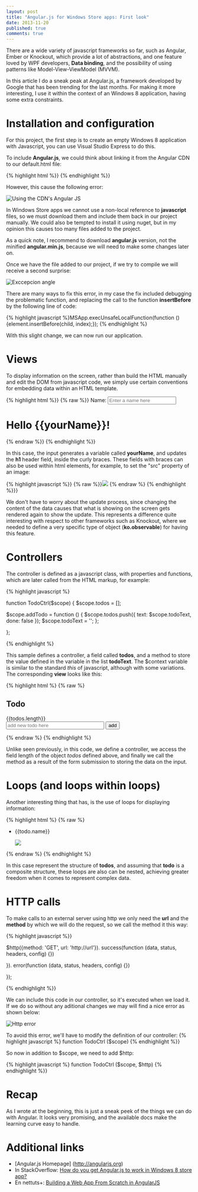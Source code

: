 ```yaml
---
layout: post
title: "Angular.js for Windows Store apps: First look"
date: 2013-11-20
published: true
comments: true
---
```


There are a wide variety of javascript frameworks so far, such as Angular, Ember or Knockout, which provide a lot of abstractions, and one feature loved by WPF developers, **Data binding**, and the possibility of using patterns like Model-View-ViewModel (MVVM).

In this article I do a sneak peak at Angular.js, a framework developed by Google that has been trending for the last months. For making it more interesting, I use it within the context of an Windows 8 application, having some extra constraints.

# Installation and configuration

For this project, the first step is to create an empty Windows 8 application with Javascript, you can use Visual Studio Express to do this.

To include **Angular.js**, we could think about linking it from the Angular CDN to our default.html file:

{% highlight html %}}<script type="text/javascript" src="https://ajax.googleapis.com/ajax/libs/angularjs/1.2.1/angular.min.js">
</script> {% endhighlight %}}

However, this cause the following error:

![Using the CDN's Angular JS]({{site.url}}/assets/usingcdn.png)

In Windows Store apps we cannot use a non-local reference to **javascript** files, so we must download them and include them back in our project manually. We could also be tempted to install it using nuget, but in my opinion this causes too many files added to the project.

As a quick note, I recommend to download **angular.js** version, not the minified **angular.min.js**, because we will need to make some changes later on.

Once we have the file added to our project, if we try to compile we will receive a second surprise:

![Exccepcion angle]({{site.url}}/assets/epicexception.png)

There are many ways to fix this error, in my case the fix included debugging the problematic function, and replacing the call to the function **insertBefore** by the following line of code:

{% highlight javascript %}MSApp.execUnsafeLocalFunction(function (){element.insertBefore(child, index);}); {% endhighlight %}

With this slight change, we can now run our application.

# Views

To display information on the screen, rather than build the HTML manually and edit the DOM from javascript code, we simply use certain conventions for embedding data within an HTML template.

{% highlight html %}}
{% raw %}}
<label>Name:</label>
<input type="text" ng-model="yourName" placeholder="Enter a name here" />
<h1>Hello {{yourName}}!</h1>
{% endraw %}}
{% endhighlight %}}

In this case, the input generates a variable called **yourName**, and updates the <strong>h1</strong> header field, inside the curly braces. These fields with braces can also be used within html elements, for example, to set the "src" property of an image:

{% highlight javascript %}} {% raw %}}<img src="{{item}}" /> {% endraw %} {% endhighlight %}}}

We don't have to worry about the update process, since changing the content of the data causes that what is showing on the screen gets rendered again to show the update. This represents a difference quite interesting with respect to other frameworks such as Knockout, where we needed to define a very specific type of object (**ko.observable**) for having this feature.

# Controllers

The controller is defined as a javascript class, with properties and functions, which are later called from the HTML markup, for example:

{% highlight javascript %}

function TodoCtrl($scope) {
$scope.todos = [];

$scope.addTodo = function () {
$scope.todos.push({ text: $scope.todoText, done: false });
        $scope.todoText = '';
};

};

{% endhighlight %}

This sample defines a controller, a field called **todos**, and a method to store the value defined in the variable in the list **todoText**. The $context variable is similar to the standard _this_ of javascript, although with some variations. The corresponding **view** looks like this:

{% highlight html %}
{% raw %}
<h2>Todo</h2> {{todos.length}}
<form ng-submit="addTodo()">
	<input type="text" ng-model="todoText" placeholder="add new todo here" size="30" />
	<input class="btn-primary" type="submit" value="add" />
</form>
{% endraw %}
{% endhighlight %}

Unlike seen previously, in this code, we define a controller, we access the field length of the object *todos* defined above, and finally we call the method as a result of the form submission to storing the data on the input.

# Loops (and loops within loops)

Another interesting thing that has, is the use of loops for displaying information:

{% highlight html %}
{% raw %}
<ul>
	<li ng-repeat="todo in todos">
		<p>{{todo.name}}</p>
		<span ng-repeat="item in todo.items">
			<img src="{{item}}" /></li>
	</li>
</ul>
{% endraw %}
{% endhighlight %}

In this case represent the structure of **todos**, and assuming that **todo** is a composite structure, these loops are also can be nested, achieving greater freedom when it comes to represent complex data.

# HTTP calls

To make calls to an external server using http we only need the **url** and the **method** by which we will do the request, so we call the method it this way:

{% highlight javascript %}}

$http({method: 'GET', url: 'http://url'}).
success(function (data, status, headers, config) {})

}).
error(function (data, status, headers, config) {})

});

{% endhighlight %}}

We can include this code in our controller, so it's executed when we load it. If we do so without any aditional changes we may will find a nice error as shown below:

![Http error]({{site.url}}/assets/errorHttp.png)

To avoid this error, we'll have to modify the definition of our controller:
{% highlight javascript %} function TodoCtrl ($scope) {% endhighlight %}}

So now in addition to $scope, we need to add $http:

{% highlight javascript %} function TodoCtrl ($scope, $http) {% endhighlight %}}

# Recap

As I wrote at the beginning, this is just a sneak peek of the things we can do with Angular. It looks very promising, and the available docs make the learning curve easy to handle.

# Additional links

* [Angular.js Homepage] (http://angularjs.org)
* In StackOverflow: [How do you get Angular.js to work in Windows 8 store app?](http://stackoverflow.com/questions/12792383/how-do-you-get-angular-js-to-work-in-a-windows-8-store-app)
* En nettuts+: [Building a Web App From Scratch in AngularJS](http://net.tutsplus.com/tutorials/javascript-ajax/building-a-web-app-from-scratch-in-angularjs/?search_index=6)
